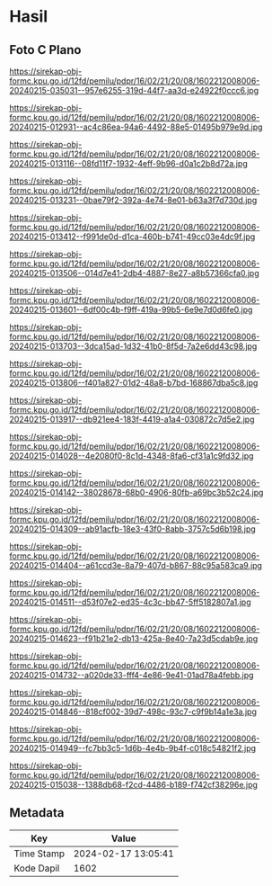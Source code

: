 # Hasil

## Foto C Plano

https://sirekap-obj-formc.kpu.go.id/12fd/pemilu/pdpr/16/02/21/20/08/1602212008006-20240215-035031--957e6255-319d-44f7-aa3d-e24922f0ccc6.jpg

https://sirekap-obj-formc.kpu.go.id/12fd/pemilu/pdpr/16/02/21/20/08/1602212008006-20240215-012931--ac4c86ea-94a6-4492-88e5-01495b979e9d.jpg

https://sirekap-obj-formc.kpu.go.id/12fd/pemilu/pdpr/16/02/21/20/08/1602212008006-20240215-013116--08fd11f7-1932-4eff-9b96-d0a1c2b8d72a.jpg

https://sirekap-obj-formc.kpu.go.id/12fd/pemilu/pdpr/16/02/21/20/08/1602212008006-20240215-013231--0bae79f2-392a-4e74-8e01-b63a3f7d730d.jpg

https://sirekap-obj-formc.kpu.go.id/12fd/pemilu/pdpr/16/02/21/20/08/1602212008006-20240215-013412--f991de0d-d1ca-460b-b741-49cc03e4dc9f.jpg

https://sirekap-obj-formc.kpu.go.id/12fd/pemilu/pdpr/16/02/21/20/08/1602212008006-20240215-013506--014d7e41-2db4-4887-8e27-a8b57366cfa0.jpg

https://sirekap-obj-formc.kpu.go.id/12fd/pemilu/pdpr/16/02/21/20/08/1602212008006-20240215-013601--6df00c4b-f9ff-419a-99b5-6e9e7d0d6fe0.jpg

https://sirekap-obj-formc.kpu.go.id/12fd/pemilu/pdpr/16/02/21/20/08/1602212008006-20240215-013703--3dca15ad-1d32-41b0-8f5d-7a2e6dd43c98.jpg

https://sirekap-obj-formc.kpu.go.id/12fd/pemilu/pdpr/16/02/21/20/08/1602212008006-20240215-013806--f401a827-01d2-48a8-b7bd-168867dba5c8.jpg

https://sirekap-obj-formc.kpu.go.id/12fd/pemilu/pdpr/16/02/21/20/08/1602212008006-20240215-013917--db921ee4-183f-4419-a1a4-030872c7d5e2.jpg

https://sirekap-obj-formc.kpu.go.id/12fd/pemilu/pdpr/16/02/21/20/08/1602212008006-20240215-014028--4e2080f0-8c1d-4348-8fa6-cf31a1c9fd32.jpg

https://sirekap-obj-formc.kpu.go.id/12fd/pemilu/pdpr/16/02/21/20/08/1602212008006-20240215-014142--38028678-68b0-4906-80fb-a69bc3b52c24.jpg

https://sirekap-obj-formc.kpu.go.id/12fd/pemilu/pdpr/16/02/21/20/08/1602212008006-20240215-014309--ab91acfb-18e3-43f0-8abb-3757c5d6b198.jpg

https://sirekap-obj-formc.kpu.go.id/12fd/pemilu/pdpr/16/02/21/20/08/1602212008006-20240215-014404--a61ccd3e-8a79-407d-b867-88c95a583ca9.jpg

https://sirekap-obj-formc.kpu.go.id/12fd/pemilu/pdpr/16/02/21/20/08/1602212008006-20240215-014511--d53f07e2-ed35-4c3c-bb47-5ff5182807a1.jpg

https://sirekap-obj-formc.kpu.go.id/12fd/pemilu/pdpr/16/02/21/20/08/1602212008006-20240215-014623--f91b21e2-db13-425a-8e40-7a23d5cdab9e.jpg

https://sirekap-obj-formc.kpu.go.id/12fd/pemilu/pdpr/16/02/21/20/08/1602212008006-20240215-014732--a020de33-fff4-4e86-9e41-01ad78a4febb.jpg

https://sirekap-obj-formc.kpu.go.id/12fd/pemilu/pdpr/16/02/21/20/08/1602212008006-20240215-014846--818cf002-39d7-498c-93c7-c9f9b14a1e3a.jpg

https://sirekap-obj-formc.kpu.go.id/12fd/pemilu/pdpr/16/02/21/20/08/1602212008006-20240215-014949--fc7bb3c5-1d6b-4e4b-9b4f-c018c54821f2.jpg

https://sirekap-obj-formc.kpu.go.id/12fd/pemilu/pdpr/16/02/21/20/08/1602212008006-20240215-015038--1388db68-f2cd-4486-b189-f742cf38296e.jpg


## Metadata

| Key        | Value               |
| ---------- | ------------------- |
| Time Stamp | 2024-02-17 13:05:41 |
| Kode Dapil | 1602                |



